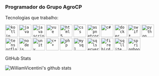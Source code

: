 ### Programador do Grupo AgroCP

Tecnologias que trabalho:


<code><img alt="kotlin" src="https://emojis.slackmojis.com/emojis/images/1496063955/2351/kotlin.png?1496063955" width="40"></code>
<code><img alt="java" src="https://emojis.slackmojis.com/emojis/images/1450733280/232/java.png?1450733280" width="40"></code>
<code><img alt="javascript" src="https://emojis.slackmojis.com/emojis/images/1450441296/151/javascript.png?1450441296" width="40"></code>
<code><img alt="vue" src="https://emojis.slackmojis.com/emojis/images/1483052921/1537/vue.png?1483052921" width="40"></code>
<code><img alt="html5" src="https://emojis.slackmojis.com/emojis/images/1470343792/719/html5.png?1470343792" width="40"></code>
<code><img alt="css" src="https://emojis.slackmojis.com/emojis/images/1497185511/2411/css.jpg?1497185511" width="40"></code>
<code><img alt="aspnetcore" src="https://img.shields.io/badge/.NET-5C2D91?style=for-the-badge&logo=.net&logoColor=white" width="40"></code>
<code><img alt="c#" src="https://growiz.com.br/wp-content/uploads/2020/08/kisspng-c-programming-language-logo-microsoft-visual-stud-atlas-portfolio-5b899192d7c600.1628571115357423548838.png" width="40"></code>
<code><img alt="docker" src="https://emojis.slackmojis.com/emojis/images/1462400762/397/docker.png?1462400762" width="40"></code>
<code><img alt="swift" src="https://emojis.slackmojis.com/emojis/images/1514391005/3320/swift.png?1514391005" width="40"></code>
<code><img alt="python" src="https://emojis.slackmojis.com/emojis/images/1450319444/32/python.png?1450319444" width="40"></code>
<code><img alt="tensorflow" src="https://emojis.slackmojis.com/emojis/images/1487230631/1765/tensorflow.png?1487230631" width="40"></code>
<code><img alt="nodejs" src="https://emojis.slackmojis.com/emojis/images/1533426774/4425/nodejs.png?1533426774" width="40"></code>
<code><img alt="unity" src="https://emojis.slackmojis.com/emojis/images/1493213650/2134/unity3d.png?1493213650" width="40"></code>
<code><img alt="c++" src="https://emojis.slackmojis.com/emojis/images/1598512721/10314/c-plus-plus-logo.png?1598512721" width="40"></code>
<code><img alt="php" src="https://emojis.slackmojis.com/emojis/images/1450319454/130/php.png?1450319454" width="40"></code>
<code><img alt="mysql" src="https://emojis.slackmojis.com/emojis/images/1533733488/4439/mysql.png?1533733488" width="40"></code>
<code><img alt="sqlserver" src="https://teltecsolutions.com.br/wp-content/uploads/2019/02/sql-server-2008.png" width="40"></code>
<code><img alt="firebird" src="https://emojis.slackmojis.com/emojis/images/1569504551/6527/fire_bird.png?1569504551" width="40"></code>
<code><img alt="sqllite" src="https://emojis.slackmojis.com/emojis/images/1539273766/4793/sqlite.png?1539273766" width="40"></code>
<code><img alt="springboot" src="https://emojis.slackmojis.com/emojis/images/1599062611/10387/spring-boot.png?1599062611" width="40"></code>



  <summary> GitHub Stats</summary>
  
  ![WilliamVicentini's github stats](https://github-readme-stats-five-sooty.vercel.app/api?username=williamvicentini&show_icons=true&hide_border=true&count_private=true&layout=compact&exclude_repo=github-readme-stats,anuraghazra.github.io&theme=dark&hide=contribs,prs)
